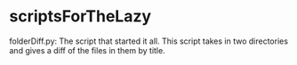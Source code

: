 # scriptsForTheLazy

folderDiff.py: The script that started it all. This script takes in two directories and gives a diff of the files in them by title.
